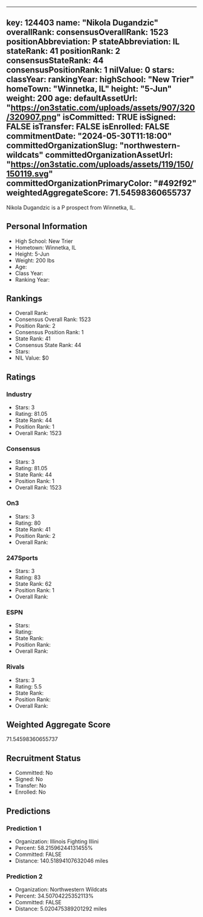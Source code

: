 ---
  key: 124403
  name: "Nikola Dugandzic"
  overallRank: 
  consensusOverallRank: 1523
  positionAbbreviation: P
  stateAbbreviation: IL
  stateRank: 41
  positionRank: 2
  consensusStateRank: 44
  consensusPositionRank: 1
  nilValue: 0
  stars: 
  classYear: 
  rankingYear: 
  highSchool: "New Trier"
  homeTown: "Winnetka, IL"
  height: "5-Jun"
  weight: 200
  age: 
  defaultAssetUrl: "https://on3static.com/uploads/assets/907/320/320907.png"
  isCommitted: TRUE
  isSigned: FALSE
  isTransfer: FALSE
  isEnrolled: FALSE
  commitmentDate: "2024-05-30T11:18:00"
  committedOrganizationSlug: "northwestern-wildcats"
  committedOrganizationAssetUrl: "https://on3static.com/uploads/assets/119/150/150119.svg"
  committedOrganizationPrimaryColor: "#492f92"
  weightedAggregateScore: 71.54598360655737
  ---
  
  Nikola Dugandzic is a P prospect from Winnetka, IL.
  
  ## Personal Information
  - High School: New Trier
  - Hometown: Winnetka, IL
  - Height: 5-Jun
  - Weight: 200 lbs
  - Age: 
  - Class Year: 
  - Ranking Year: 
  
  ## Rankings
  - Overall Rank: 
  - Consensus Overall Rank: 1523
  - Position Rank: 2
  - Consensus Position Rank: 1
  - State Rank: 41
  - Consensus State Rank: 44
  - Stars: 
  - NIL Value: $0
  
  ## Ratings
  
  ### Industry
  - Stars: 3
  - Rating: 81.05
  - State Rank: 44
  - Position Rank: 1
  - Overall Rank: 1523
  
  ### Consensus
  - Stars: 3
  - Rating: 81.05
  - State Rank: 44
  - Position Rank: 1
  - Overall Rank: 1523
  
  ### On3
  - Stars: 3
  - Rating: 80
  - State Rank: 41
  - Position Rank: 2
  - Overall Rank: 
  
  ### 247Sports
  - Stars: 3
  - Rating: 83
  - State Rank: 62
  - Position Rank: 1
  - Overall Rank: 
  
  ### ESPN
  - Stars: 
  - Rating: 
  - State Rank: 
  - Position Rank: 
  - Overall Rank: 
  
  ### Rivals
  - Stars: 3
  - Rating: 5.5
  - State Rank: 
  - Position Rank: 
  - Overall Rank: 
  
  ## Weighted Aggregate Score
  71.54598360655737
  
  ## Recruitment Status
  - Committed: No
  - Signed: No
  - Transfer: No
  - Enrolled: No
  
  
  
  ## Predictions
  
  ### Prediction 1
  - Organization: Illinois Fighting Illini
  - Percent: 58.21596244131455%
  - Committed: FALSE
  - Distance: 140.51894107632046 miles
  
  ### Prediction 2
  - Organization: Northwestern Wildcats
  - Percent: 34.50704225352113%
  - Committed: FALSE
  - Distance: 5.020475389201292 miles
  